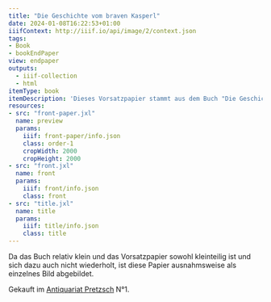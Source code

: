 ```yaml
---
title: "Die Geschichte vom braven Kasperl"
date: 2024-01-08T16:22:53+01:00
iiifContext: http://iiif.io/api/image/2/context.json
tags:
- Book
- bookEndPaper
view: endpaper
outputs:
  - iiif-collection
  - html
itemType: book
itemDescription: 'Dieses Vorsatzpapier stammt aus dem Buch "Die Geschichte vom braven Kasperl und dem schönen Annerl" von Clemens Brentano, mit Lithographien von Carl Schulda, erschienen 1920 beim Verlag Paul Knepler, Wien. <a class="worldcat" href="https://search.worldcat.org/de/title/163022841">&nbsp;</a>'
resources:
- src: "front-paper.jxl"
  name: preview
  params:
    iiif: front-paper/info.json
    class: order-1
    cropWidth: 2000
    cropHeight: 2000  
- src: "front.jxl"
  name: front
  params:
    iiif: front/info.json
    class: front
- src: "title.jxl"
  name: title
  params:
    iiif: title/info.json
    class: title
---
```


Da das Buch relativ klein und das Vorsatzpapier sowohl kleinteilig ist und sich dazu auch nicht wiederholt, ist diese Papier ausnahmsweise als einzelnes Bild abgebildet.

<!--more-->
<div class="source">
Gekauft im <a target="_blank" href="https://antiquariat-pretzsch.de/">Antiquariat Pretzsch</a> N°1.
</div>
